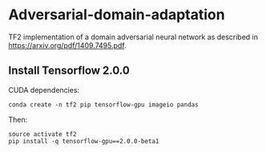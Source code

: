 # Adversarial-domain-adaptation
TF2 implementation of a domain adversarial neural network as described in https://arxiv.org/pdf/1409.7495.pdf.

## Install Tensorflow 2.0.0

CUDA dependencies:
```
conda create -n tf2 pip tensorflow-gpu imageio pandas
```

Then:
```
source activate tf2
pip install -q tensorflow-gpu==2.0.0-beta1
```
